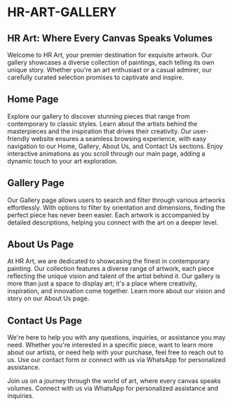 # HR-ART-GALLERY
## HR Art: Where Every Canvas Speaks Volumes

Welcome to HR Art, your premier destination for exquisite artwork. Our gallery showcases a diverse collection of paintings, each telling its own unique story. Whether you're an art enthusiast or a casual admirer, our carefully curated selection promises to captivate and inspire.

## Home Page

Explore our gallery to discover stunning pieces that range from contemporary to classic styles. Learn about the artists behind the masterpieces and the inspiration that drives their creativity. Our user-friendly website ensures a seamless browsing experience, with easy navigation to our Home, Gallery, About Us, and Contact Us sections. Enjoy interactive animations as you scroll through our main page, adding a dynamic touch to your art exploration.

## Gallery Page

Our Gallery page allows users to search and filter through various artworks effortlessly. With options to filter by orientation and dimensions, finding the perfect piece has never been easier. Each artwork is accompanied by detailed descriptions, helping you connect with the art on a deeper level.

## About Us Page

At HR Art, we are dedicated to showcasing the finest in contemporary painting. Our collection features a diverse range of artwork, each piece reflecting the unique vision and talent of the artist behind it. Our gallery is more than just a space to display art; it's a place where creativity, inspiration, and innovation come together. Learn more about our vision and story on our About Us page.

## Contact Us Page

We're here to help you with any questions, inquiries, or assistance you may need. Whether you're interested in a specific piece, want to learn more about our artists, or need help with your purchase, feel free to reach out to us. Use our contact form or connect with us via WhatsApp for personalized assistance.

Join us on a journey through the world of art, where every canvas speaks volumes. Connect with us via WhatsApp for personalized assistance and inquiries.
